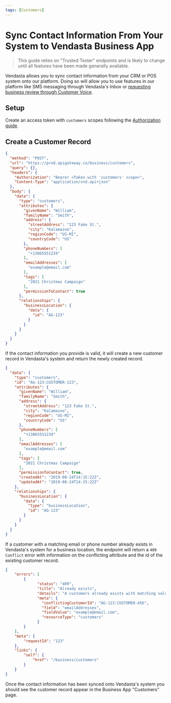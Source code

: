 ```yaml
---
tags: [Customers]
---
```

# Sync Contact Information From Your System to Vendasta Business App

> This guide relies on "Trusted Tester" endpoints and is likely to change until all features have been made generally available.

Vendasta allows you to sync contact information from your CRM or POS system onto our platform. Doing so will allow you to use features in our platform like SMS messaging through Vendasta's Inbox or [requesting business review through Customer Voice](./CustomerVoice/SendReviewRequest.md).

## Setup
Create an access token with `customers` scopes following the [Authorization guide](../Authorization/Authorization.md).

## Create a Customer Record
<!--
type: tab
title: Request
-->
``` json http
{
  "method": "POST",
  "url": "https://prod.apigateway.co/business/customers",
  "query": {},
  "headers": {
    "Authorization": "Bearer <Token with 'customers' scope>",
    "Content-Type": "application/vnd.api+json"
  },
  "body": {
    "data": {
      "type": "customers",
      "attributes": {
        "givenName": "William",
        "familyName": "Smith",
        "address": {
          "streetAddress": "123 Fake St.",
          "city": "Kalamazoo",
          "regionCode": "US-MI",
          "countryCode": "US"
        },
        "phoneNumbers": [
          "+13065551234"
        ],
        "emailAddresses": [
          "example@email.com"
        ],
        "tags": [
          "2021 Christmas Campaign"
        ],
        "permissionToContact": true
      },
      "relationships": {
        "businessLocation": {
          "data": {
            "id": "AG-123"
          }
        }
      }
    }
  }
}
```
<!--
type: tab
title: Customer Created Response
-->
If the contact information you provide is valid, it will create a new customer record in Vendasta's system and return the newly created record.
```json
{
  "data": {
    "type": "customers",
    "id": "AG-123:CUSTOMER-123",
    "attributes": {
      "givenName": "William",
      "familyName": "Smith",
      "address": {
        "streetAddress": "123 Fake St.",
        "city": "Kalamazoo",
        "regionCode": "US-MI",
        "countryCode": "US"
      },
      "phoneNumbers": [
        "+13065551234"
      ],
      "emailAddresses": [
        "example@email.com"
      ],
      "tags": [
        "2021 Christmas Campaign"
      ],
      "permissionToContact": true,
      "createdAt": "2019-08-24T14:15:22Z",
      "updatedAt": "2019-08-24T14:15:22Z"
    },
    "relationships": {
      "businessLocation": {
        "data": {
          "type": "businessLocation",
          "id": "AG-123"
        }
      }
    }
  }
}
```
<!--
type: tab
title: Customer Conflict Response
-->
If a customer with a matching email or phone number already exists in Vendasta's system for a business location, the endpoint will return a `409 Conflict` error with information on the conflicting attribute and the id of the existing customer record.
```json
{
    "errors": [
        {
              "status": "409",
              "title": "Already exists",
              "details": "A customers already exists with matching values",
              "meta": {
                "conflictingCustomerId": "AG-123:CUSTOMER-456",
                "field": "emailAddresses",
                "fieldValue": "example@email.com",
                "resourceType": "customers"
              }
        }
    ],
    "meta": {
        "requestId": "123"
    },
    "links": {
        "self": {
            "href": "/business/customers"
        }
    }
}
```
<!--
type: tab-end
-->

Once the contact information has been synced onto Vendasta's system you should see the customer record appear in the Business App "Customers" page.